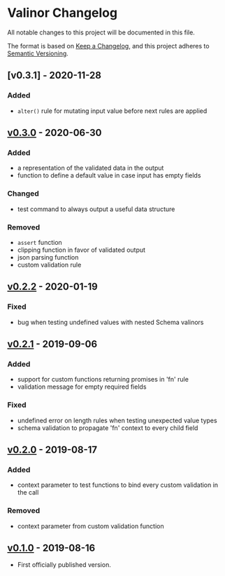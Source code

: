 # Valinor Changelog

All notable changes to this project will be documented in this file.

The format is based on [Keep a Changelog](https://keepachangelog.com/en/1.0.0/),
and this project adheres to [Semantic Versioning](https://semver.org/spec/v2.0.0.html).

## [v0.3.1] - 2020-11-28

### Added
- `alter()` rule for mutating input value before next rules are applied

## [v0.3.0] - 2020-06-30

### Added
- a representation of the validated data in the output
- function to define a default value in case input has empty fields

### Changed
- test command to always output a useful data structure

### Removed
- `assert` function
- clipping function in favor of validated output
- json parsing function
- custom validation rule

## [v0.2.2] - 2020-01-19

### Fixed
- bug when testing undefined values with nested Schema valinors

## [v0.2.1] - 2019-09-06

### Added
- support for custom functions returning promises in 'fn' rule
- validation message for empty required fields

### Fixed
- undefined error on length rules when testing unexpected value types
- schema validation to propagate 'fn' context to every child field

## [v0.2.0] - 2019-08-17

### Added
- context parameter to test functions to bind every custom validation in the call

### Removed
- context parameter from custom validation function

## [v0.1.0] - 2019-08-16
- First officially published version.

[v0.1.0]: https://gitlab.com/GCSBOSS/valinor/-/tags/v0.1.0
[v0.2.0]: https://gitlab.com/GCSBOSS/valinor/-/tags/v0.2.0
[v0.2.1]: https://gitlab.com/GCSBOSS/valinor/-/tags/v0.2.1
[v0.2.2]: https://gitlab.com/GCSBOSS/valinor/-/tags/v0.2.2
[v0.3.0]: https://gitlab.com/GCSBOSS/valinor/-/tags/v0.3.0
